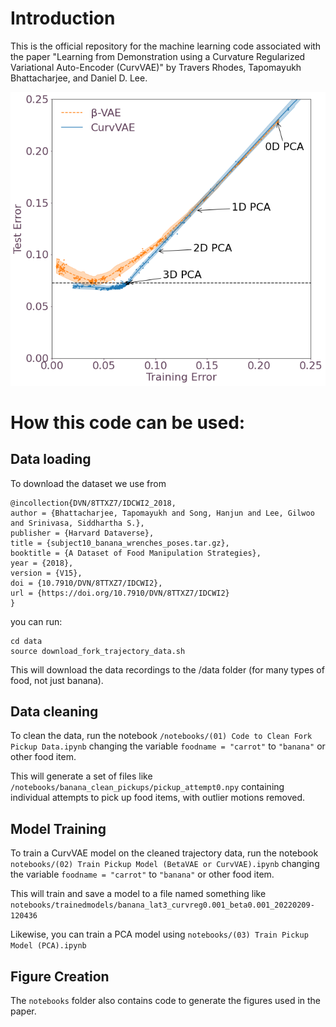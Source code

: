 # Introduction
This is the official repository for the machine learning code associated with the paper "Learning from Demonstration using a Curvature Regularized
Variational Auto-Encoder (CurvVAE)" by Travers Rhodes, Tapomayukh Bhattacharjee, and Daniel D. Lee.

![Training vs. Test Error](/notebooks/TrainingTestError200TrainingPoints.png)


# How this code can be used:
## Data loading
To download the dataset we use from
```
@incollection{DVN/8TTXZ7/IDCWI2_2018,
author = {Bhattacharjee, Tapomayukh and Song, Hanjun and Lee, Gilwoo and Srinivasa, Siddhartha S.},
publisher = {Harvard Dataverse},
title = {subject10_banana_wrenches_poses.tar.gz},
booktitle = {A Dataset of Food Manipulation Strategies},
year = {2018},
version = {V15},
doi = {10.7910/DVN/8TTXZ7/IDCWI2},
url = {https://doi.org/10.7910/DVN/8TTXZ7/IDCWI2}
}
```
you can run:
```
cd data
source download_fork_trajectory_data.sh
```

This will download the data recordings to the /data folder (for many types of food, not just banana).

## Data cleaning
To clean the data, run the notebook `/notebooks/(01) Code to Clean Fork Pickup Data.ipynb`
changing the variable `foodname = "carrot"` to `"banana"` or other food item.

This will generate a set of files like `/notebooks/banana_clean_pickups/pickup_attempt0.npy` containing individual attempts to pick up food items, with outlier motions removed.

## Model Training
To train a CurvVAE model on the cleaned trajectory data, run the notebook `notebooks/(02) Train Pickup Model (BetaVAE or CurvVAE).ipynb`
changing the variable `foodname = "carrot"` to `"banana"` or other food item.

This will train and save a model to a file named something like `notebooks/trainedmodels/banana_lat3_curvreg0.001_beta0.001_20220209-120436`

Likewise, you can train a PCA model using `notebooks/(03) Train Pickup Model (PCA).ipynb`

## Figure Creation
The `notebooks` folder also contains code to generate the figures used in the paper.
